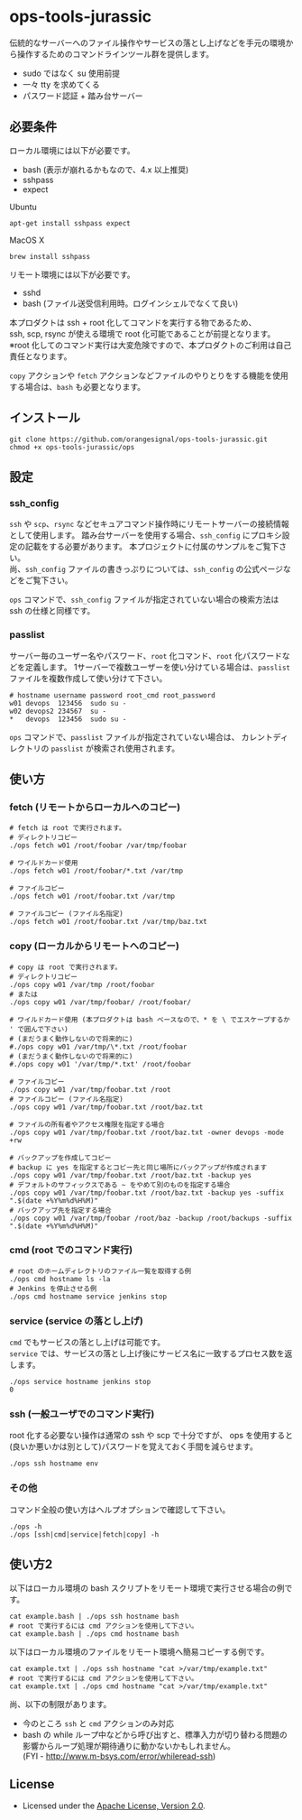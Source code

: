 # ops-tools-jurassic

伝統的なサーバーへのファイル操作やサービスの落とし上げなどを手元の環境から操作するためのコマンドラインツール群を提供します。

- sudo ではなく su 使用前提
- 一々 tty を求めてくる
- パスワード認証 + 踏み台サーバー

## 必要条件

ローカル環境には以下が必要です。

- bash (表示が崩れるかもなので、4.x 以上推奨)
- sshpass
- expect

Ubuntu
```
apt-get install sshpass expect
```

MacOS X
```
brew install sshpass
```

リモート環境には以下が必要です。

- sshd
- bash (ファイル送受信利用時。ログインシェルでなくて良い)

本プロダクトは ssh + root 化してコマンドを実行する物であるため、   
ssh, scp, rsync が使える環境で root 化可能であることが前提となります。   
※root 化してのコマンド実行は大変危険ですので、本プロダクトのご利用は自己責任となります。

`copy` アクションや `fetch` アクションなどファイルのやりとりをする機能を使用する場合は、`bash` も必要となります。

## インストール

```
git clone https://github.com/orangesignal/ops-tools-jurassic.git
chmod +x ops-tools-jurassic/ops
```

## 設定

### ssh_config

`ssh` や `scp`、`rsync` などセキュアコマンド操作時にリモートサーバーの接続情報として使用します。
踏み台サーバーを使用する場合、`ssh_config` にプロキシ設定の記載をする必要があります。
本プロジェクトに付属のサンプルをご覧下さい。   
尚、`ssh_config` ファイルの書きっぷりについては、`ssh_config` の公式ページなどをご覧下さい。

`ops` コマンドで、`ssh_config` ファイルが指定されていない場合の検索方法は ssh の仕様と同様です。   

### passlist

サーバー毎のユーザー名やパスワード、`root` 化コマンド、`root` 化パスワードなどを定義します。
1サーバーで複数ユーザーを使い分けている場合は、`passlist` ファイルを複数作成して使い分けて下さい。   

```:passlist
# hostname username password root_cmd root_password
w01	devops	123456	sudo su -	
w02	devops2	234567	su -	
*	devops	123456	sudo su -	
```

`ops` コマンドで、`passlist` ファイルが指定されていない場合は、
カレントディレクトリの `passlist` が検索され使用されます。

## 使い方

### fetch (リモートからローカルへのコピー)

```
# fetch は root で実行されます。
# ディレクトリコピー
./ops fetch w01 /root/foobar /var/tmp/foobar

# ワイルドカード使用
./ops fetch w01 /root/foobar/*.txt /var/tmp

# ファイルコピー
./ops fetch w01 /root/foobar.txt /var/tmp

# ファイルコピー (ファイル名指定)
./ops fetch w01 /root/foobar.txt /var/tmp/baz.txt
```

### copy (ローカルからリモートへのコピー)

```
# copy は root で実行されます。
# ディレクトリコピー
./ops copy w01 /var/tmp /root/foobar
# または
./ops copy w01 /var/tmp/foobar/ /root/foobar/

# ワイルドカード使用 (本プロダクトは bash ベースなので、* を \ でエスケープするか ' で囲んで下さい)
# (まだうまく動作しないので将来的に)
#./ops copy w01 /var/tmp/\*.txt /root/foobar
# (まだうまく動作しないので将来的に)
#./ops copy w01 '/var/tmp/*.txt' /root/foobar

# ファイルコピー
./ops copy w01 /var/tmp/foobar.txt /root
# ファイルコピー (ファイル名指定)
./ops copy w01 /var/tmp/foobar.txt /root/baz.txt

# ファイルの所有者やアクセス権限を指定する場合
./ops copy w01 /var/tmp/foobar.txt /root/baz.txt -owner devops -mode +rw

# バックアップを作成してコピー
# backup に yes を指定するとコピー先と同じ場所にバックアップが作成されます
./ops copy w01 /var/tmp/foobar.txt /root/baz.txt -backup yes
# デフォルトのサフィックスである ~ をやめて別のものを指定する場合
./ops copy w01 /var/tmp/foobar.txt /root/baz.txt -backup yes -suffix ".$(date +%Y%m%d%H%M)"
# バックアップ先を指定する場合
./ops copy w01 /var/tmp/foobar /root/baz -backup /root/backups -suffix ".$(date +%Y%m%d%H%M)"

```

### cmd (root でのコマンド実行)

```
# root のホームディレクトリのファイル一覧を取得する例
./ops cmd hostname ls -la
# Jenkins を停止させる例
./ops cmd hostname service jenkins stop
```

### service (service の落とし上げ)

`cmd` でもサービスの落とし上げは可能です。   
`service` では、サービスの落とし上げ後にサービス名に一致するプロセス数を返します。

```
./ops service hostname jenkins stop
0
```

### ssh (一般ユーザでのコマンド実行)

root 化する必要ない操作は通常の ssh や scp で十分ですが、
ops を使用すると(良いか悪いかは別として)パスワードを覚えておく手間を減らせます。

```
./ops ssh hostname env
```

### その他

コマンド全般の使い方はヘルプオプションで確認して下さい。
```
./ops -h
./ops [ssh|cmd|service|fetch|copy] -h
```

## 使い方2

以下はローカル環境の bash スクリプトをリモート環境で実行させる場合の例です。
```
cat example.bash | ./ops ssh hostname bash
# root で実行するには cmd アクションを使用して下さい。
cat example.bash | ./ops cmd hostname bash
```

以下はローカル環境のファイルをリモート環境へ簡易コピーする例です。
```
cat example.txt | ./ops ssh hostname "cat >/var/tmp/example.txt"
# root で実行するには cmd アクションを使用して下さい。
cat example.txt | ./ops cmd hostname "cat >/var/tmp/example.txt"
```

尚、以下の制限があります。

- 今のところ `ssh` と `cmd` アクションのみ対応
- bash の while ループ中などから呼び出すと、標準入力が切り替わる問題の影響からループ処理が期待通りに動かないかもしれません。   
(FYI - http://www.m-bsys.com/error/whileread-ssh)

## License

* Licensed under the [Apache License, Version 2.0](http://www.apache.org/licenses/LICENSE-2.0).
